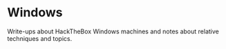 # Windows

Write-ups about HackTheBox Windows machines and notes about relative techniques and topics.
